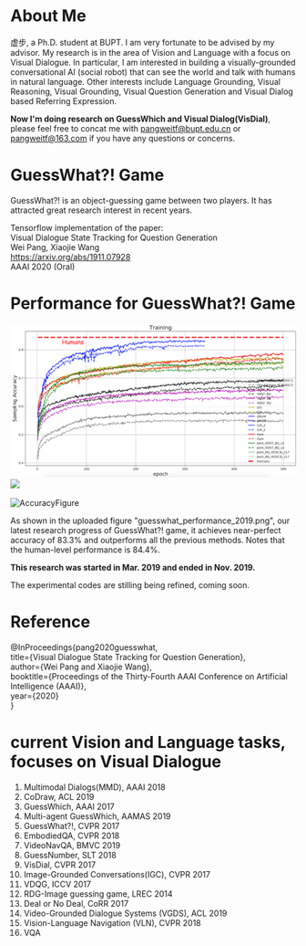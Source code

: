 # About Me
虚步, a Ph.D. student at BUPT. I am very fortunate to be advised by my advisor. My research is in the area of Vision and Language with a focus on Visual Dialogue. In particular, I am interested in building a visually-grounded conversational AI (social robot) that can see the world and talk with humans in natural language. Other interests include Language Grounding, Visual Reasoning, Visual Grounding, Visual Question Generation and Visual Dialog based Referring Expression.

<b>Now I'm doing research on GuessWhich and Visual Dialog(VisDial)</b>, please feel free to concat me with pangweitf@bupt.edu.cn or pangweitf@163.com if you have any questions or concerns.

# GuessWhat?! Game

GuessWhat?! is an object-guessing game between two players. It has attracted great research interest in recent years.

Tensorflow implementation of the paper:<br>
Visual Dialogue State Tracking for Question Generation<br>
Wei Pang, Xiaojie Wang<br>
https://arxiv.org/abs/1911.07928<br>
AAAI 2020 (Oral)<br>

# Performance for GuessWhat?! Game
![](GuessWhat_accuracy_Nov2019.png)![](guesswhat_performance_2019.png)

![AccuracyFigure](https://github.com/xubuvd/guesswhat/raw/master/GuessWhat_accuracy_Nov2019.png)

As shown in the uploaded figure "guesswhat_performance_2019.png", our latest research progress of GuessWhat?! game, it achieves near-perfect accuracy of 83.3% and outperforms all the previous methods. Notes that the human-level performance is 84.4%.

<b>This research was started in Mar. 2019 and ended in Nov. 2019.</b>

The experimental codes are stilling being refined, coming soon.

# Reference
@InProceedings{pang2020guesswhat,<br>
  title={Visual Dialogue State Tracking for Question Generation},<br>
  author={Wei Pang and Xiaojie Wang},<br>
  booktitle={Proceedings of the Thirty-Fourth AAAI Conference on Artificial Intelligence (AAAI)},<br>
  year={2020}<br>
}<br>

# current Vision and Language tasks, focuses on Visual Dialogue
1. Multimodal Dialogs(MMD), AAAI 2018<br>
2. CoDraw, ACL 2019<br>
3. GuessWhich, AAAI 2017<br>
4. Multi-agent GuessWhich, AAMAS 2019<br>
5. GuessWhat?!, CVPR 2017<br>
6. EmbodiedQA, CVPR 2018<br>
7. VideoNavQA, BMVC 2019<br>
8. GuessNumber, SLT 2018<br>
9. VisDial, CVPR 2017<br>
10. Image-Grounded Conversations(IGC), CVPR 2017<br>
11. VDQG, ICCV 2017<br>
12. RDG-Image guessing game, LREC 2014<br>
13. Deal or No Deal, CoRR 2017<br>
14. Video-Grounded Dialogue Systems (VGDS), ACL 2019<br>
15. Vision-Language Navigation (VLN), CVPR 2018<br>
16. VQA<br>

